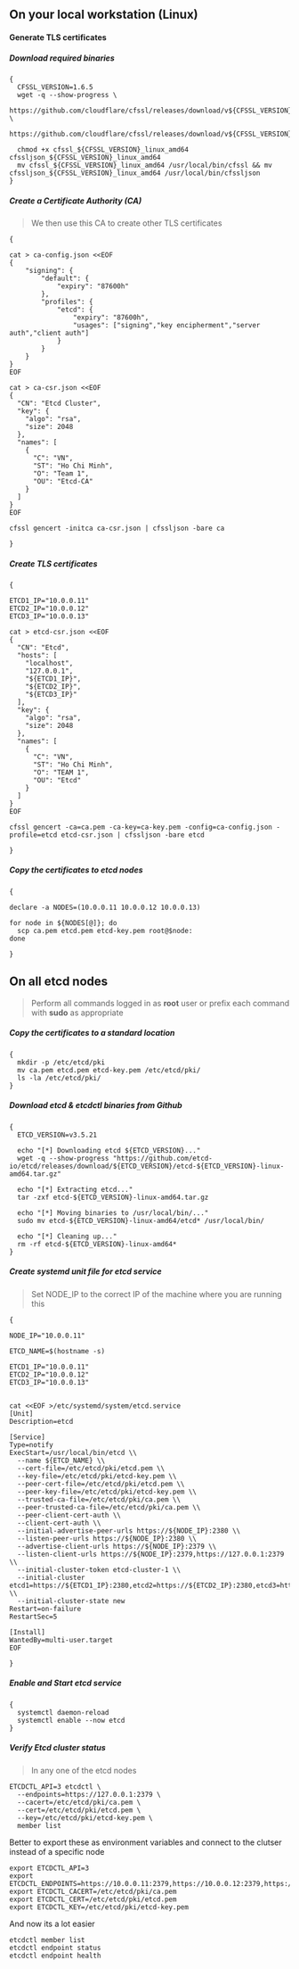 
## On your local workstation (Linux)

#### Generate TLS certificates
##### Download required binaries
```
{
  CFSSL_VERSION=1.6.5
  wget -q --show-progress \
    https://github.com/cloudflare/cfssl/releases/download/v${CFSSL_VERSION}/cfssl_${CFSSL_VERSION}_linux_amd64 \
    https://github.com/cloudflare/cfssl/releases/download/v${CFSSL_VERSION}/cfssljson_${CFSSL_VERSION}_linux_amd64
  
  chmod +x cfssl_${CFSSL_VERSION}_linux_amd64 cfssljson_${CFSSL_VERSION}_linux_amd64
  mv cfssl_${CFSSL_VERSION}_linux_amd64 /usr/local/bin/cfssl && mv cfssljson_${CFSSL_VERSION}_linux_amd64 /usr/local/bin/cfssljson
}
```
##### Create a Certificate Authority (CA)
> We then use this CA to create other TLS certificates
```
{

cat > ca-config.json <<EOF
{
    "signing": {
        "default": {
            "expiry": "87600h"
        },
        "profiles": {
            "etcd": {
                "expiry": "87600h",
                "usages": ["signing","key encipherment","server auth","client auth"]
            }
        }
    }
}
EOF

cat > ca-csr.json <<EOF
{
  "CN": "Etcd Cluster",
  "key": {
    "algo": "rsa",
    "size": 2048
  },
  "names": [
    {
      "C": "VN",
      "ST": "Ho Chi Minh",
      "O": "Team 1",
      "OU": "Etcd-CA"
    }
  ]
}
EOF

cfssl gencert -initca ca-csr.json | cfssljson -bare ca

}
```
##### Create TLS certificates
```
{

ETCD1_IP="10.0.0.11"
ETCD2_IP="10.0.0.12"
ETCD3_IP="10.0.0.13"

cat > etcd-csr.json <<EOF
{
  "CN": "Etcd",
  "hosts": [
    "localhost",
    "127.0.0.1",
    "${ETCD1_IP}",
    "${ETCD2_IP}",
    "${ETCD3_IP}"
  ],
  "key": {
    "algo": "rsa",
    "size": 2048
  },
  "names": [
    {
      "C": "VN",
      "ST": "Ho Chi Minh",
      "O": "TEAM 1",
      "OU": "Etcd"
    }
  ]
}
EOF

cfssl gencert -ca=ca.pem -ca-key=ca-key.pem -config=ca-config.json -profile=etcd etcd-csr.json | cfssljson -bare etcd

}
```
##### Copy the certificates to etcd nodes
```
{

declare -a NODES=(10.0.0.11 10.0.0.12 10.0.0.13)

for node in ${NODES[@]}; do
  scp ca.pem etcd.pem etcd-key.pem root@$node: 
done

}
```

## On all etcd nodes

> Perform all commands logged in as **root** user or prefix each command with **sudo** as appropriate

##### Copy the certificates to a standard location
```
{
  mkdir -p /etc/etcd/pki
  mv ca.pem etcd.pem etcd-key.pem /etc/etcd/pki/
  ls -la /etc/etcd/pki/
}
```

##### Download etcd & etcdctl binaries from Github
```
{
  ETCD_VERSION=v3.5.21

  echo "[*] Downloading etcd ${ETCD_VERSION}..."
  wget -q --show-progress "https://github.com/etcd-io/etcd/releases/download/${ETCD_VERSION}/etcd-${ETCD_VERSION}-linux-amd64.tar.gz"

  echo "[*] Extracting etcd..."
  tar -zxf etcd-${ETCD_VERSION}-linux-amd64.tar.gz

  echo "[*] Moving binaries to /usr/local/bin/..."
  sudo mv etcd-${ETCD_VERSION}-linux-amd64/etcd* /usr/local/bin/

  echo "[*] Cleaning up..."
  rm -rf etcd-${ETCD_VERSION}-linux-amd64*
}
```

##### Create systemd unit file for etcd service
> Set NODE_IP to the correct IP of the machine where you are running this
```
{

NODE_IP="10.0.0.11"

ETCD_NAME=$(hostname -s)

ETCD1_IP="10.0.0.11"
ETCD2_IP="10.0.0.12"
ETCD3_IP="10.0.0.13"


cat <<EOF >/etc/systemd/system/etcd.service
[Unit]
Description=etcd

[Service]
Type=notify
ExecStart=/usr/local/bin/etcd \\
  --name ${ETCD_NAME} \\
  --cert-file=/etc/etcd/pki/etcd.pem \\
  --key-file=/etc/etcd/pki/etcd-key.pem \\
  --peer-cert-file=/etc/etcd/pki/etcd.pem \\
  --peer-key-file=/etc/etcd/pki/etcd-key.pem \\
  --trusted-ca-file=/etc/etcd/pki/ca.pem \\
  --peer-trusted-ca-file=/etc/etcd/pki/ca.pem \\
  --peer-client-cert-auth \\
  --client-cert-auth \\
  --initial-advertise-peer-urls https://${NODE_IP}:2380 \\
  --listen-peer-urls https://${NODE_IP}:2380 \\
  --advertise-client-urls https://${NODE_IP}:2379 \\
  --listen-client-urls https://${NODE_IP}:2379,https://127.0.0.1:2379 \\
  --initial-cluster-token etcd-cluster-1 \\
  --initial-cluster etcd1=https://${ETCD1_IP}:2380,etcd2=https://${ETCD2_IP}:2380,etcd3=https://${ETCD3_IP}:2380 \\
  --initial-cluster-state new
Restart=on-failure
RestartSec=5

[Install]
WantedBy=multi-user.target
EOF

}
```

##### Enable and Start etcd service
```
{
  systemctl daemon-reload
  systemctl enable --now etcd
}
```

##### Verify Etcd cluster status
> In any one of the etcd nodes
```
ETCDCTL_API=3 etcdctl \
  --endpoints=https://127.0.0.1:2379 \
  --cacert=/etc/etcd/pki/ca.pem \
  --cert=/etc/etcd/pki/etcd.pem \
  --key=/etc/etcd/pki/etcd-key.pem \
  member list
```
Better to export these as environment variables and connect to the clutser instead of a specific node
```
export ETCDCTL_API=3 
export ETCDCTL_ENDPOINTS=https://10.0.0.11:2379,https://10.0.0.12:2379,https://10.0.0.13:2379
export ETCDCTL_CACERT=/etc/etcd/pki/ca.pem
export ETCDCTL_CERT=/etc/etcd/pki/etcd.pem
export ETCDCTL_KEY=/etc/etcd/pki/etcd-key.pem
```
And now its a lot easier
```
etcdctl member list
etcdctl endpoint status
etcdctl endpoint health
```
